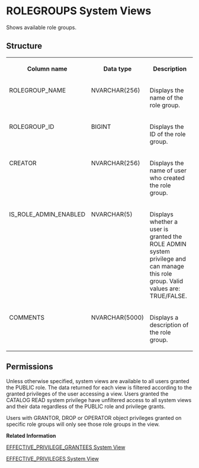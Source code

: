 <!-- loio5e2b4b95879a408e91c64f85fae53485 -->

# ROLEGROUPS System Views

Shows available role groups.



<a name="loio5e2b4b95879a408e91c64f85fae53485___r_o_l_e_s_1struct_ROLES"/>

## Structure


<table>
<tr>
<th valign="top">

Column name

</th>
<th valign="top">

Data type

</th>
<th valign="top">

Description

</th>
</tr>
<tr>
<td valign="top">

ROLEGROUP\_NAME

</td>
<td valign="top">

NVARCHAR\(256\)

</td>
<td valign="top">

Displays the name of the role group.

</td>
</tr>
<tr>
<td valign="top">

ROLEGROUP\_ID

</td>
<td valign="top">

BIGINT

</td>
<td valign="top">

Displays the ID of the role group.

</td>
</tr>
<tr>
<td valign="top">

CREATOR

</td>
<td valign="top">

NVARCHAR\(256\)

</td>
<td valign="top">

Displays the name of user who created the role group.

</td>
</tr>
<tr>
<td valign="top">

IS\_ROLE\_ADMIN\_ENABLED

</td>
<td valign="top">

NVARCHAR\(5\)

</td>
<td valign="top">

Displays whether a user is granted the ROLE ADMIN system privilege and can manage this role group. Valid values are: TRUE/FALSE.

</td>
</tr>
<tr>
<td valign="top">

COMMENTS

</td>
<td valign="top">

NVARCHAR\(5000\)

</td>
<td valign="top">

Displays a description of the role group.

</td>
</tr>
</table>



<a name="loio5e2b4b95879a408e91c64f85fae53485__section_twp_3fl_qrb"/>

## Permissions

Unless otherwise specified, system views are available to all users granted the PUBLIC role. The data returned for each view is filtered according to the granted privileges of the user accessing a view. Users granted the CATALOG READ system privilege have unfiltered access to all system views and their data regardless of the PUBLIC role and privilege grants.

Users with GRANTOR, DROP or OPERATOR object privileges granted on specific role groups will only see those role groups in the view.

**Related Information**  


[EFFECTIVE\_PRIVILEGE\_GRANTEES System View](effective-privilege-grantees-system-view-2a8987c.md "Provides information about who was granted (explicitly or implicitly via roles) a specified privilege.")

[EFFECTIVE\_PRIVILEGES System View](effective-privileges-system-view-20a2f3e.md "Provides the privileges of the specified user.")

